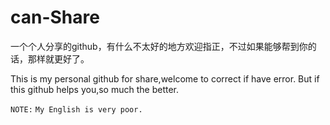 # can-Share

一个个人分享的github，有什么不太好的地方欢迎指正，不过如果能够帮到你的话，那样就更好了。

This is my personal github for share,welcome to correct if have error. But if this github helps you,so much the better.

```NOTE:``` `My English is very poor.` 
